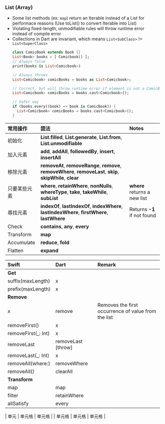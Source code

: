 
### List (Array)
- Some list methods (ex: `map`) return an Iterable instead of a List for performace reasons (Use toList() to convert Iterable into List)
- Violating fixed-length, unmodifiable rules will throw runtime error instead of compile error
- Collections in Dart are invariant, which means `List<SubClass>` != `List<SuperClass>`
  ```dart
  class ComicBook extends Book {}
  List<Book> books = [ Comicbook() ];
  // Always false 
  print(books is List<Comicbook>) 

  // Always throws
  List<Comicbook> comicBooks = books as List<Comicbook>;

  // Correct, but will throw runtime error if element is not a ComicBook
  List<Comicbook> comicBooks = books.cast<Comicbook>();

  // Safer way
  if (books.every((book) => book is ComicBook)) {
    List<Comicbook> comicBooks = books.cast<Comicbook>();
  }
  ```


| 常用操作    | 語法   | Notes |
| :----------| :------| :-----|
| 初始化      | **List.filled**, **List.generate**, **List.from**, **List.unmodifiable** |  |
| 加入元素    | **add**, **addAll**, **followedBy**, **insert**, **insertAll** | |
| 移除元素    | **removeAt**, **removeRange**, **remove**, **removeWhere**, **removeLast**, **skip**, **skipWhile**, **clear** | |
| 只要某些元素 | **where**, **retainWhere**, **nonNulls**, **whereType**, **take**, **takeWhile**, **subList**  | **where** returns a new list |
| 尋找元素    | **indexOf**, **lastIndexOf**, **indexWhere**, **lastIndexWhere**, **firstWhere**, **lastWhere** | Returns **-1** if not found  |
| Check                      | **contains**, **any**, **every**                   |                               |
| Transform                  | **map**                                            |                               |
| Accumulate                 | **reduce**, **fold**                               |                               |
| Flatten                    | **expand**                                         |                               |

| Swift  | Dart   | Remark |
| :----| :---- | :---- |
| **Get** | | |
| suffix(maxLength)  | x                   |   |
| prefix(maxLength)  | x                   |   |
| **Remove** |
| x               | remove | Removes the first occurrence of value from the list  | |
| removeFirst()           | x                   |   |
| removeFirst(_: Int)     | x                   |
| removeLast              | removeLast [throw]  |
| removeLast(_: Int)      | x                   |
| removeAll(where:)       | removeWhere         |
| removeAll()             | clearAll            |   |
| **Transform**
| map                     | map                 |
| filter                  | retainWhere         |   |
| allSatisfy              | every               |   |


| 单元  | 单元格 | 单元格 |
| 单元格 | 单元格 | 单元格 |
